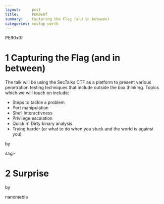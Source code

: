 ```yaml
---
layout:     post
title:      PER0x0f 
summary:    Capturing the Flag (and in between) 
categories: meetup perth
---
```

PER0x0f 

# 1 Capturing the Flag (and in between)
The talk will be using the SecTalks CTF as a platform to present various penetration testing techniques that include outside the box thinking. Topics which we will touch on include:
- Steps to tackle a problem
- Port manipulation
- Shell interactivness
- Privilege escalation
- Quick n' Dirty binary analysis
- Trying harder (or what to do when you stuck and the world is against you)

by

sagi-

# 2 Surprise

by

nanomebia
